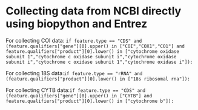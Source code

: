 # Collecting data from NCBI directly using biopython and Entrez

For collecting COI data:
```if feature.type == "CDS" and (feature.qualifiers["gene"][0].upper() in ["COI","COX1","CO1"] and feature.qualifiers["product"][0].lower() in ["cytochrome oxidase subunit 1","cytochrome c oxidase subunit i","cytochrome oxidase subunit i","cytochrome c oxidase subunit 1","cytochrome oxidase i"]):```

For collecting 18S data:```if feature.type == "rRNA" and (feature.qualifiers["product"][0].lower() in ["18s ribosomal rna"]):```

For collecting CYTB data:```if feature.type == "CDS" and (feature.qualifiers["gene"][0].upper() in ["CYTB"] and feature.qualifiers["product"][0].lower() in ["cytochrome b"]):```
